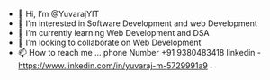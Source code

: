 - 👋 Hi, I’m @YuvarajYIT
- 👀 I’m interested in Software Development and web Development
- 🌱 I’m currently learning Web Development and DSA 
- 💞️ I’m looking to collaborate on Web Development 
- 📫 How to reach me ... phone Number +91 9380483418
  linkedin - https://www.linkedin.com/in/yuvaraj-m-5729991a9 .

<!---
YuvarajYIT/YuvarajYIT is a ✨ special ✨ repository because its `README.md` (this file) appears on your GitHub profile.
You can click the Preview link to take a look at your changes.
--->
